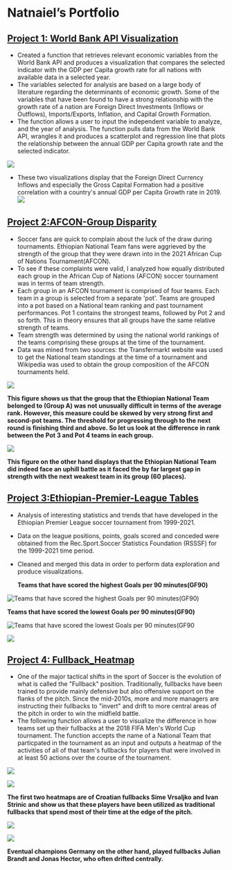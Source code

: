 # Natnaiel’s Portfolio


## [**Project 1: World Bank API Visualization**](https://github.com/Natnaiel98/World-Bank-API-Visualization)
- Created a function that retrieves relevant economic variables from the World Bank API and produces a visualization that compares the selected indicator with the GDP per Capita growth rate for all nations with available data in a selected year.
- The variables selected for analysis are based on a large body of literature regarding the determinants of economic growth. Some of the variables that have been found to have a strong relationship with the growth rate of a nation are Foreign Direct Investments (Inflows or Outflows), Imports/Exports, Inflation, and Capital Growth Formation.
- The function allows a user to input the independent variable to analyze, and the year of analysis. The function pulls data from the World Bank API, wrangles it and produces a scatterplot and regression line that plots the relationship between the annual GDP per Capita growth rate and the selected indicator.

![](Images/World_Bank_API_GDP_Per_Capita_Vs_FDI.png)
- These two visualizations display that the Foreign Direct Currency Inflows and especially the Gross Capital Formation had a positive correlation with a country's annual GDP per Capita Growth rate in 2019.
![](Images/World_Bank_API_GDP_Per_Capita_Vs_Gross_Capital_Formation.png)


## [**Project 2:AFCON-Group Disparity**](https://github.com/Natnaiel98/AFCON-Group-Disparity)

- Soccer fans are quick to complain about the luck of the draw during tournaments. Ethiopian National Team fans were aggrieved by the strength of the group that they were drawn into in the 2021 African Cup
  of Nations Tournament(AFCON). 
- To see if these complaints were valid, I analyzed how equally distributed each group in the African Cup of Nations (AFCON) soccer tournament was in terms of team strength.
- Each group in an AFCON tournament is comprised of four teams. Each team in a group is selected from a separate 'pot'. Teams are grouped into a pot based on a National team ranking and past tournament performances. Pot 1 contains the strongest teams, followed by Pot 2 and so forth. This in theory ensures that all groups have the same relative strength of teams. 
- Team strength was determined by using the national world rankings of the teams comprising these groups at the time of the tournament.
- Data was mined from two sources: the Transfermarkt website was used to get the National team standings at the time of a tournament and Wikipedia was used to obtain the group composition of the AFCON tournaments held.

![](Images/AverageFifaRank.png)

**This figure shows us that the group that the Ethiopian National Team belonged to (Group A) was not unusually difficult in terms of the average rank. However, this measure could be skewed by very strong first and second-pot teams. The threshold for progressing through to the next round is finishing third and above. So let us look at the difference in rank between the Pot 3 and Pot 4 teams in each group.**


![](Images/DifferencesinFifaRankings.png)

**This figure on the other hand displays that the Ethiopian National Team did indeed face an uphill battle as it faced the by far largest gap in strength with the next weakest team in its group (60 places).**


## [**Project 3:Ethiopian-Premier-League Tables**](https://github.com/Natnaiel98/Ethiopian-Premier-League-Statistic-Tables)
- Analysis of interesting statistics and trends that have developed in the Ethiopian Premier League soccer tournament from 1999-2021.
- Data on the league positions, points, goals scored and conceded were obtained from the Rec.Sport.Soccer Statistics Foundation (RSSSF) for the 1999-2021 time period.
- Cleaned and merged this data in order to perform data exploration and produce visualizations.

  **Teams that have scored the highest Goals per 90 minutes(GF90)**
  
![Teams that have scored the highest Goals per 90 minutes(GF90)](Images/HighestGoals.png)

 **Teams that have scored the lowest Goals per 90 minutes(GF90)**
 
![Teams that have scored the lowest Goals per 90 minutes(GF90](Images/LowestGoals.png)

![](Images/Number%20of%20Club%20Relegations.png)




## [**Project 4: Fullback_Heatmap**](https://github.com/Natnaiel98/Fullback_Heatmap)
- One of the major tactical shifts in the sport of Soccer is the evolution of what is called the "Fullback" position. Traditionally, fullbacks have been trained to provide mainly defensive but also offensive support on the flanks of the pitch. Since the mid-2010s, more and more managers are instructing their fullbacks to "invert" and drift to more central areas of the pitch in order to win the midfield battle.
- The following function allows a user to visualize the difference in how teams set up their fullbacks at the 2018 FIFA Men's World Cup tournament. The function accepts the name of a National Team that particpated in the tournament as an input and outputs a heatmap of the activities of all of that team's fullbacks for players that were involved in at least 50 actions over the course of the tournament.

![](Images/Croatia-%20Vrsaljlko%20Heatmap.png)

![](Images/Croatia-Ivan%20Strinic%20Heatmap.png)

**The first two heatmaps are of Croatian fullbacks Sime Vrsaljko and Ivan Strinic and show us that these players have been utilized as traditional fullbacks that spend most of their time at the edge of the pitch.**


![](Images/Gernany_Julian%20Brandt%20Heatmap.png)

![](Images/Germany_Jonas%20Hector%20Heatmap.png)

**Eventual champions Germany on the other hand, played fullbacks Julian Brandt and Jonas Hector, who often drifted centrally.**


